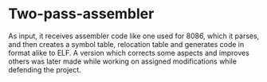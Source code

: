 # Two-pass-assembler
As input, it receives assembler code like one used for 8086, which it parses, and then creates a symbol table, relocation table and generates code in format alike to ELF.
A version which corrects some aspects and improves others was later made while working on assigned modifications while defending the project.
